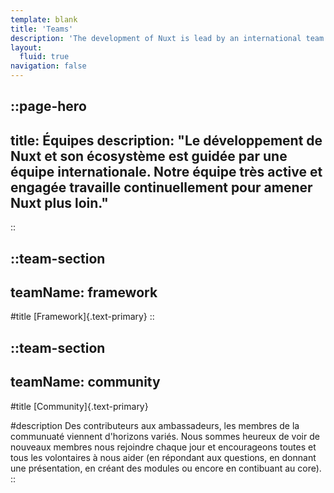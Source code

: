 ```yaml
---
template: blank
title: 'Teams'
description: 'The development of Nuxt is lead by an international team. Our committed team works every day to move Nuxt forward.'
layout:
  fluid: true
navigation: false
---
```


::page-hero
---
title: Équipes
description: "Le développement de Nuxt et son écosystème est guidée par une équipe internationale. Notre équipe très active et engagée travaille continuellement pour amener Nuxt plus loin."
---
::

::team-section
---
teamName: framework
---

#title
[Framework]{.text-primary}
::

::team-section
---
teamName: community
---
#title
[Community]{.text-primary}

#description
Des contributeurs aux ambassadeurs, les membres de la communuaté viennent d'horizons variés. Nous sommes heureux de voir de nouveaux membres nous rejoindre chaque jour et encourageons toutes et tous les volontaires à nous aider (en répondant aux questions, en donnant une présentation, en créant des modules ou encore en contibuant au core).
::
